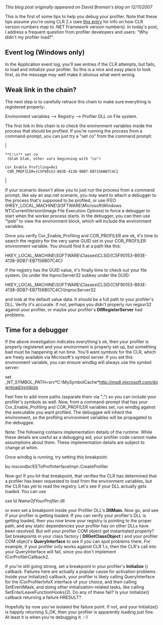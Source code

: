 *This blog post originally appeared on David Broman's blog on 12/11/2007*


This is the first of some tips to help you debug your profiler.  Note that these tips assume you're using CLR 2.x (see [this entry](http://blogs.msdn.com/davbr/archive/2007/12/06/versions-of-microsoft-net-framework-clr-and-your-profiler.aspx) for info on how CLR version numbers map to .NET Framework version numbers).  In today's post, I address a frequent question from profiler developers and users: "Why didn't my profiler load?".

## Event log (Windows only)

In the Application event log, you'll see entries if the CLR attempts, but fails, to load and initialize your profiler.  So this is a nice and easy place to look first, as the message may well make it obvious what went wrong.

## Weak link in the chain?

The next step is to carefully retrace this chain to make sure everything is registered properly:

Environment variables --\> Registry --\> Profiler DLL on File system.

The first link in this chain is to check the environment variables inside the process that should be profiled.  If you're running the process from a command-prompt, you can just try a "set co" from the command prompt:

| 
```
**C:\>** set co
 (blah blah, other vars beginning with "co")
```

```
Cor_Enable_Profiling=0x1
 COR_PROFILER={C5F90153-B93E-4138-9DB7-EB7156B07C4C}
```
 |

If your scenario doesn't allow you to just run the process from a command prompt, like say an asp.net scenario, you may want to attach a debugger to the process that's supposed to be profiled, or use IFEO (HKEY\_LOCAL\_MACHINE\SOFTWARE\Microsoft\Windows NT\CurrentVersion\Image File Execution Options) to force a debugger to start when the worker process starts.  In the debugger, you can then use "!peb" to view the environment block, which will include the environment variables.

Once you verify Cor\_Enable\_Profiling and COR\_PROFILER are ok, it's time to search the registry for the very same GUID set in your COR\_PROFILER environment variable.  You should find it at a path like this:

HKEY\_LOCAL\_MACHINE\SOFTWARE\Classes\CLSID\{C5F90153-B93E-4138-9DB7-EB7156B07C4C}

If the registry has the GUID value, it's finally time to check out your file system.  Go under the InprocServer32 subkey under the GUID:

HKEY\_LOCAL\_MACHINE\SOFTWARE\Classes\CLSID\{C5F90153-B93E-4138-9DB7-EB7156B07C4C}\InprocServer32

and look at the default value data.  It should be a full path to your profiler's DLL.  Verify it's accurate.  If not, perhaps you didn't properly run regsvr32 against your profiler, or maybe your profiler's **DllRegisterServer** had problems.

## Time for a debugger

If the above investigation indicates everything's ok, then your profiler is properly registered and your environment is properly set up, but something bad must be happening at run time.  You'll want symbols for the CLR, which are freely available via Microsoft's symbol server.  If you set this environment variable, you can ensure windbg will always use the symbol server:

set \_NT\_SYMBOL\_PATH=srv\*C:\MySymbolCache\*http://msdl.microsoft.com/download/symbols

Feel free to add more paths (separate them via ";") so you can include your profiler's symbols as well.  Now, from a command-prompt that has your Cor\_Enable\_Profiling and COR\_PROFILER variables set, run windbg against the executable you want profiled.  The debuggee will inherit the environment, so the profiling environment variables will be propagated to the debuggee.

Note: The following contains implementation details of the runtime.  While these details are useful as a debugging aid, your profiler code cannot make assumptions about them.  These implementation details are subject to change at whim.

Once windbg is running, try setting this breakpoint:

bu mscordbc!EEToProfInterfaceImpl::CreateProfiler

Now go!  If you hit that breakpoint, that verifies the CLR has determined that a profiler has been requested to load from the environment variables, but the CLR has yet to read the registry.  Let's see if your DLL actually gets loaded.  You can use

sxe ld _NameOfYourProfiler_.dll

or even set a breakpoint inside your Profiler DLL's **DllMain.**   Now go, and see if your profiler is getting loaded.  If you can verify your profiler's DLL is getting loaded, then you now know your registry is pointing to the proper path, and any static dependencies your profiler has on other DLLs have been resolved.  But will your profiler COM object get instantiated properly?  Set breakpoints in your class factory ( **DllGetClassObject** ) and your profiler COM object's **QueryInterface** to see if you can spot problems there.  For example, if your profiler only works against CLR 1.x, then the CLR's call into your QueryInterface will fail, since you don't implement ICorProfilerCallback2.

If you're still going strong, set a breakpoint in your profiler's **Initialize** () callback.  Failures here are actually a popular cause for activation problems.  Inside your Initialize() callback, your profiler is likely calling QueryInterface for the ICorProfilerInfoX interface of your choice, and then calling SetEventMask, and doing other initialization-related tasks, like calling SetEnterLeaveFunctionHooks(2).  Do any of these fail?  Is your Initialize() callback returning a failure HRESULT?

Hopefully by now you've isolated the failure point.  If not, and your Initialize() is happily returning S\_OK, then your profiler is apparently loading just fine.  At least it is when you're debugging it.  :-)

